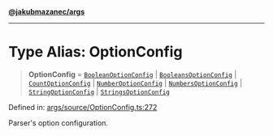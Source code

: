 [**@jakubmazanec/args**](../README.md)

---

# Type Alias: OptionConfig

> **OptionConfig** = [`BooleanOptionConfig`](BooleanOptionConfig.md) \|
> [`BooleansOptionConfig`](BooleansOptionConfig.md) \| [`CountOptionConfig`](CountOptionConfig.md)
> \| [`NumberOptionConfig`](NumberOptionConfig.md) \|
> [`NumbersOptionConfig`](NumbersOptionConfig.md) \| [`StringOptionConfig`](StringOptionConfig.md)
> \| [`StringsOptionConfig`](StringsOptionConfig.md)

Defined in:
[args/source/OptionConfig.ts:272](https://github.com/jakubmazanec/tools/blob/6fe16df773d5da14c29261ea934e72b3f99fabb7/packages/args/source/OptionConfig.ts#L272)

Parser's option configuration.
